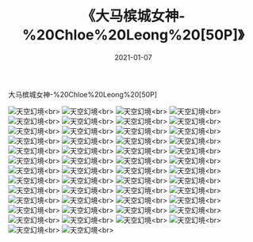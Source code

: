 ﻿---
layout: post
title: 《大马槟城女神-%20Chloe%20Leong%20[50P]》
date: 2021-01-07
img: http://photo.orgx.cf/性感/2021/大马槟城女神-%20Chloe%20Leong%20[50P]/000.jpg
tags: [美女,性感,泳衣]
---

大马槟城女神-%20Chloe%20Leong%20[50P]



![天空幻境](http://photo.orgx.cf/性感/2021/大马槟城女神-%20Chloe%20Leong%20[50P]/001.jpg''天空幻境'')<br>
![天空幻境](http://photo.orgx.cf/性感/2021/大马槟城女神-%20Chloe%20Leong%20[50P]/002.jpg''天空幻境'')<br>
![天空幻境](http://photo.orgx.cf/性感/2021/大马槟城女神-%20Chloe%20Leong%20[50P]/003.jpg''天空幻境'')<br>
![天空幻境](http://photo.orgx.cf/性感/2021/大马槟城女神-%20Chloe%20Leong%20[50P]/004.jpg''天空幻境'')<br>
![天空幻境](http://photo.orgx.cf/性感/2021/大马槟城女神-%20Chloe%20Leong%20[50P]/005.jpg''天空幻境'')<br>
![天空幻境](http://photo.orgx.cf/性感/2021/大马槟城女神-%20Chloe%20Leong%20[50P]/006.jpg''天空幻境'')<br>
![天空幻境](http://photo.orgx.cf/性感/2021/大马槟城女神-%20Chloe%20Leong%20[50P]/007.jpg''天空幻境'')<br>
![天空幻境](http://photo.orgx.cf/性感/2021/大马槟城女神-%20Chloe%20Leong%20[50P]/008.jpg''天空幻境'')<br>
![天空幻境](http://photo.orgx.cf/性感/2021/大马槟城女神-%20Chloe%20Leong%20[50P]/009.jpg''天空幻境'')<br>
![天空幻境](http://photo.orgx.cf/性感/2021/大马槟城女神-%20Chloe%20Leong%20[50P]/010.jpg''天空幻境'')<br>
![天空幻境](http://photo.orgx.cf/性感/2021/大马槟城女神-%20Chloe%20Leong%20[50P]/011.jpg''天空幻境'')<br>
![天空幻境](http://photo.orgx.cf/性感/2021/大马槟城女神-%20Chloe%20Leong%20[50P]/012.jpg''天空幻境'')<br>
![天空幻境](http://photo.orgx.cf/性感/2021/大马槟城女神-%20Chloe%20Leong%20[50P]/013.jpg''天空幻境'')<br>
![天空幻境](http://photo.orgx.cf/性感/2021/大马槟城女神-%20Chloe%20Leong%20[50P]/014.jpg''天空幻境'')<br>
![天空幻境](http://photo.orgx.cf/性感/2021/大马槟城女神-%20Chloe%20Leong%20[50P]/015.jpg''天空幻境'')<br>
![天空幻境](http://photo.orgx.cf/性感/2021/大马槟城女神-%20Chloe%20Leong%20[50P]/016.jpg''天空幻境'')<br>
![天空幻境](http://photo.orgx.cf/性感/2021/大马槟城女神-%20Chloe%20Leong%20[50P]/017.jpg''天空幻境'')<br>
![天空幻境](http://photo.orgx.cf/性感/2021/大马槟城女神-%20Chloe%20Leong%20[50P]/018.jpg''天空幻境'')<br>
![天空幻境](http://photo.orgx.cf/性感/2021/大马槟城女神-%20Chloe%20Leong%20[50P]/019.jpg''天空幻境'')<br>
![天空幻境](http://photo.orgx.cf/性感/2021/大马槟城女神-%20Chloe%20Leong%20[50P]/020.jpg''天空幻境'')<br>
![天空幻境](http://photo.orgx.cf/性感/2021/大马槟城女神-%20Chloe%20Leong%20[50P]/021.jpg''天空幻境'')<br>
![天空幻境](http://photo.orgx.cf/性感/2021/大马槟城女神-%20Chloe%20Leong%20[50P]/022.jpg''天空幻境'')<br>
![天空幻境](http://photo.orgx.cf/性感/2021/大马槟城女神-%20Chloe%20Leong%20[50P]/023.jpg''天空幻境'')<br>
![天空幻境](http://photo.orgx.cf/性感/2021/大马槟城女神-%20Chloe%20Leong%20[50P]/024.jpg''天空幻境'')<br>
![天空幻境](http://photo.orgx.cf/性感/2021/大马槟城女神-%20Chloe%20Leong%20[50P]/025.jpg''天空幻境'')<br>
![天空幻境](http://photo.orgx.cf/性感/2021/大马槟城女神-%20Chloe%20Leong%20[50P]/026.jpg''天空幻境'')<br>
![天空幻境](http://photo.orgx.cf/性感/2021/大马槟城女神-%20Chloe%20Leong%20[50P]/027.jpg''天空幻境'')<br>
![天空幻境](http://photo.orgx.cf/性感/2021/大马槟城女神-%20Chloe%20Leong%20[50P]/028.jpg''天空幻境'')<br>
![天空幻境](http://photo.orgx.cf/性感/2021/大马槟城女神-%20Chloe%20Leong%20[50P]/029.jpg''天空幻境'')<br>
![天空幻境](http://photo.orgx.cf/性感/2021/大马槟城女神-%20Chloe%20Leong%20[50P]/030.jpg''天空幻境'')<br>
![天空幻境](http://photo.orgx.cf/性感/2021/大马槟城女神-%20Chloe%20Leong%20[50P]/031.jpg''天空幻境'')<br>
![天空幻境](http://photo.orgx.cf/性感/2021/大马槟城女神-%20Chloe%20Leong%20[50P]/032.jpg''天空幻境'')<br>
![天空幻境](http://photo.orgx.cf/性感/2021/大马槟城女神-%20Chloe%20Leong%20[50P]/033.jpg''天空幻境'')<br>
![天空幻境](http://photo.orgx.cf/性感/2021/大马槟城女神-%20Chloe%20Leong%20[50P]/034.jpg''天空幻境'')<br>
![天空幻境](http://photo.orgx.cf/性感/2021/大马槟城女神-%20Chloe%20Leong%20[50P]/035.jpg''天空幻境'')<br>
![天空幻境](http://photo.orgx.cf/性感/2021/大马槟城女神-%20Chloe%20Leong%20[50P]/036.jpg''天空幻境'')<br>
![天空幻境](http://photo.orgx.cf/性感/2021/大马槟城女神-%20Chloe%20Leong%20[50P]/037.jpg''天空幻境'')<br>
![天空幻境](http://photo.orgx.cf/性感/2021/大马槟城女神-%20Chloe%20Leong%20[50P]/038.jpg''天空幻境'')<br>
![天空幻境](http://photo.orgx.cf/性感/2021/大马槟城女神-%20Chloe%20Leong%20[50P]/039.jpg''天空幻境'')<br>
![天空幻境](http://photo.orgx.cf/性感/2021/大马槟城女神-%20Chloe%20Leong%20[50P]/040.jpg''天空幻境'')<br>
![天空幻境](http://photo.orgx.cf/性感/2021/大马槟城女神-%20Chloe%20Leong%20[50P]/041.jpg''天空幻境'')<br>
![天空幻境](http://photo.orgx.cf/性感/2021/大马槟城女神-%20Chloe%20Leong%20[50P]/042.jpg''天空幻境'')<br>
![天空幻境](http://photo.orgx.cf/性感/2021/大马槟城女神-%20Chloe%20Leong%20[50P]/043.jpg''天空幻境'')<br>
![天空幻境](http://photo.orgx.cf/性感/2021/大马槟城女神-%20Chloe%20Leong%20[50P]/044.jpg''天空幻境'')<br>
![天空幻境](http://photo.orgx.cf/性感/2021/大马槟城女神-%20Chloe%20Leong%20[50P]/045.jpg''天空幻境'')<br>
![天空幻境](http://photo.orgx.cf/性感/2021/大马槟城女神-%20Chloe%20Leong%20[50P]/046.jpg''天空幻境'')<br>
![天空幻境](http://photo.orgx.cf/性感/2021/大马槟城女神-%20Chloe%20Leong%20[50P]/047.jpg''天空幻境'')<br>
![天空幻境](http://photo.orgx.cf/性感/2021/大马槟城女神-%20Chloe%20Leong%20[50P]/048.jpg''天空幻境'')<br>
![天空幻境](http://photo.orgx.cf/性感/2021/大马槟城女神-%20Chloe%20Leong%20[50P]/049.jpg''天空幻境'')<br>
![天空幻境](http://photo.orgx.cf/性感/2021/大马槟城女神-%20Chloe%20Leong%20[50P]/050.jpg''天空幻境'')<br>